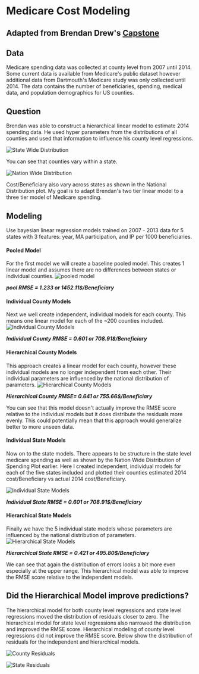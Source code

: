 # Medicare Cost Modeling
## Adapted from Brendan Drew's [Capstone](https://github.com/brendan-drew/County-Medicare-Spending)

## Data
Medicare spending data was collected at county level from 2007 until 2014.  Some current data is available from Medicare's public dataset however additional data from Dartmouth's Medicare study was only collected until 2014.  The data contains the number of beneficiaries, spending, medical data, and population demographics for US counties.

## Question
Brendan was able to construct a hierarchical linear model to estimate 2014 spending data.  He used hyper parameters from the distributions of all counties and used that information to influence his county level regressions.



![State Wide Distribution](https://github.com/cstaff18/County-Medicare-Spending/raw/master/images/SWdist.png)

You can see that counties vary within a state.

![Nation Wide Distribution](https://github.com/cstaff18/County-Medicare-Spending/raw/master/images/NWdist.png)

Cost/Beneficiary also vary across states as shown in the National Distribution plot.  My goal is to adapt Brendan's two tier linear model to a three tier model of Medicare spending.


## Modeling
Use bayesian linear regression models trained on 2007 - 2013 data for 5 states with 3 features: year, MA participation, and IP per 1000 beneficiaries.


#### Pooled Model
For the first model we will create a baseline pooled model.  This creates 1 linear model and assumes there are no differences between states or individual counties.
![pooled model](https://github.com/cstaff18/County-Medicare-Spending/raw/master/images/poolgraph.png)

***pool RMSE = 1.233 or 1452.11$/Beneficiary***


#### Individual County Models
Next we well create independent, individual models for each county.  This means one linear model for each of the ~200 counties included.
![Individual County Models](https://github.com/cstaff18/County-Medicare-Spending/raw/master/images/IndCtygraph.png)

***Individual County RMSE = 0.601 or 708.91$/Beneficiary***

#### Hierarchical County Models
This approach creates a linear model for each county, however these individual models are no longer independent from each other.  Their individual parameters are influenced by the national distribution of parameters.
![Hierarchical County Models](https://github.com/cstaff18/County-Medicare-Spending/raw/master/images/H1graph.png)

***Hierarchical County RMSE= 0.641 or 755.66$/Beneficiary***

You can see that this model doesn't actually improve the RMSE score relative to the individual models but it does distribute the residuals more evenly. This could potentially mean that this approach would generalize better to more unseen data.

#### Individual State Models
Now on to the state models.  There appears to be structure in the state level medicare spending as well as shown by the Nation Wide Distribution of Spending Plot earlier.
Here I created independent, individual models for each of the five states included and plotted their counties estimated 2014 cost/Beneficiary vs actual 2014 cost/Beneficiary.

![Individual State Models](https://github.com/cstaff18/County-Medicare-Spending/raw/master/images/IndStategraph.png)

***Individual State RMSE = 0.601 or 708.91$/Beneficiary***

#### Hierarchical State Models
Finally we have the 5 individual state models whose parameters are influenced by the national distribution of parameters.
![Hierarchical State Models](https://github.com/cstaff18/County-Medicare-Spending/raw/master/images/H2graph.png)

***Hierarchical State RMSE = 0.421 or 495.80$/Beneficiary***

We can see that again the distribution of errors looks a bit more even especially at the upper range.  This hierarchical model was able to improve the RMSE score relative to the independent models.




## Did the Hierarchical Model improve predictions?
The hierarchical model for both county level regressions and state level regressions moved the distribution of residuals closer to zero.  The hierarchical model for state level regressions also narrowed the distribution and improved the RMSE score.  Hierarchical modeling of county level regressions did not improve the RMSE score. Below show the distribution of residuals for the independent and hierarchical models.

![County Residuals](https://github.com/cstaff18/County-Medicare-Spending/raw/master/images/countyresid.png)

![State Residuals](https://github.com/cstaff18/County-Medicare-Spending/raw/master/images/stateresid.png)
